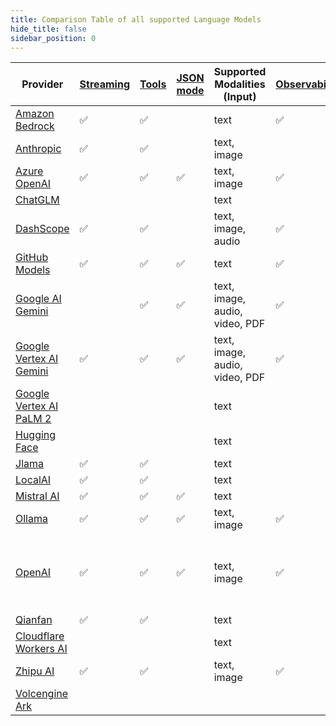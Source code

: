 ```yaml
---
title: Comparison Table of all supported Language Models
hide_title: false
sidebar_position: 0
---
```


| Provider                                                                         | [Streaming](/tutorials/response-streaming) | [Tools](/tutorials/tools) | [JSON mode](/tutorials/ai-services#json-mode) | Supported Modalities (Input)   | [Observability](/tutorials/observability) | Local                                             | Native | Comments                    |
|----------------------------------------------------------------------------------|--------------------------------------------|---------------------------|-----------------------------------------------|--------------------------------|-------------------------------------------|---------------------------------------------------|--------|-----------------------------|
| [Amazon Bedrock](/integrations/language-models/amazon-bedrock)                   | ✅                                          | ✅                         |                                               | text                           | ✅                                         |                                                   |        |                             |
| [Anthropic](/integrations/language-models/anthropic)                             | ✅                                          | ✅                         |                                               | text, image                    |                                           |                                                   | ✅      |                             |
| [Azure OpenAI](/integrations/language-models/azure-open-ai)                      | ✅                                          | ✅                         | ✅                                             | text, image                    | ✅                                         |                                                   |        |                             |
| [ChatGLM](/integrations/language-models/chatglm)                                 |                                            |                           |                                               | text                           |                                           |                                                   |        |                             |
| [DashScope](/integrations/language-models/dashscope)                             | ✅                                          | ✅                         |                                               | text, image, audio             | ✅                                         |                                                   |        |                             |
| [GitHub Models](/integrations/language-models/github-models)                     | ✅                                          | ✅                         | ✅                                             | text                    | ✅                                         |                                                   |        |                             |
| [Google AI Gemini](/integrations/language-models/google-ai-gemini)               |                                            | ✅                         | ✅                                             | text, image, audio, video, PDF | ✅                                         |                                                   |        |                             |
| [Google Vertex AI Gemini](/integrations/language-models/google-vertex-ai-gemini) | ✅                                          | ✅                         | ✅                                             | text, image, audio, video, PDF | ✅                                         |                                                   |        |                             |
| [Google Vertex AI PaLM 2](/integrations/language-models/google-palm)             |                                            |                           |                                               | text                           |                                           |                                                   | ✅      |                             |
| [Hugging Face](/integrations/language-models/hugging-face)                       |                                            |                           |                                               | text                           |                                           |                                                   |        |                             |
| [Jlama](/integrations/language-models/jlama)                                     | ✅                                          | ✅                         |                                               | text                           |                                           | ✅                                                 | ✅      |                             |
| [LocalAI](/integrations/language-models/local-ai)                                | ✅                                          | ✅                         |                                               | text                           |                                           | ✅                                                 |        |                             |
| [Mistral AI](/integrations/language-models/mistral-ai)                           | ✅                                          | ✅                         | ✅                                             | text                           |                                           |                                                   |        |                             |
| [Ollama](/integrations/language-models/ollama)                                   | ✅                                          | ✅                         | ✅                                             | text, image                    | ✅                                         | ✅                                                 |        |                             |
| [OpenAI](/integrations/language-models/open-ai)                                  | ✅                                          | ✅                         | ✅                                             | text, image                    | ✅                                         | Compatible with: Ollama, LM Studio, GPT4All, etc. | ✅      | Compatible with: Groq, etc. |
| [Qianfan](/integrations/language-models/qianfan)                                 | ✅                                          | ✅                         |                                               | text                           |                                           |                                                   |        |                             |
| [Cloudflare Workers AI](/integrations/language-models/workers-ai)                |                                            |                           |                                               | text                           |                                           |                                                   |        |                             |
| [Zhipu AI](/integrations/language-models/zhipu-ai)                               | ✅                                          | ✅                         |                                               | text, image                    | ✅                                         |                                                   |        |                             |
| [Volcengine Ark](/integrations/language-models/volcengine-ark) 